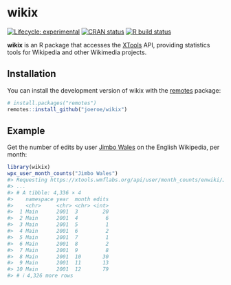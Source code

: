 
<!-- README.md is generated from README.Rmd. Please edit that file -->

# wikix

<!-- badges: start -->

[![Lifecycle:
experimental](https://img.shields.io/badge/lifecycle-experimental-orange.svg)](https://www.tidyverse.org/lifecycle/#experimental)
[![CRAN
status](https://www.r-pkg.org/badges/version/wikix)](https://CRAN.R-project.org/package=wikix)
[![R build
status](https://github.com/joeroe/wikix/workflows/R-CMD-check/badge.svg)](https://github.com/joeroe/wikix/actions)
<!-- badges: end -->

**wikix** is an R package that accesses the
[XTools](https://xtools.wmflabs.org/) API, providing statistics tools
for Wikipedia and other Wikimedia projects.

## Installation

You can install the development version of wikix with the
[remotes](https://remotes.r-lib.org/) package:

``` r
# install.packages("remotes")
remotes::install_github("joeroe/wikix")
```

## Example

Get the number of edits by user [Jimbo
Wales](https://en.wikipedia.org/wiki/User:Jimbo_Wales) on the English
Wikipedia, per month:

``` r
library(wikix)
wpx_user_month_counts("Jimbo Wales")
#> Requesting https://xtools.wmflabs.org/api/user/month_counts/enwiki/Jimbo_Wales
#> ...
#> # A tibble: 4,336 × 4
#>    namespace year  month edits
#>    <chr>     <chr> <chr> <int>
#>  1 Main      2001  3        20
#>  2 Main      2001  4         6
#>  3 Main      2001  5         1
#>  4 Main      2001  6         2
#>  5 Main      2001  7         1
#>  6 Main      2001  8         2
#>  7 Main      2001  9         8
#>  8 Main      2001  10       30
#>  9 Main      2001  11       13
#> 10 Main      2001  12       79
#> # ℹ 4,326 more rows
```
